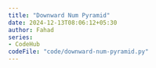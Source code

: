 ```yaml
---
title: "Downward Num Pyramid"
date: 2024-12-13T08:06:12+05:30
author: Fahad
series:
- CodeHub
codeFile: "code/downward-num-pyramid.py"
---
```

